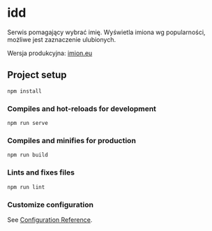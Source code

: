 # idd

Serwis pomagający wybrać imię. Wyświetla imiona wg popularności, możliwe jest zaznaczenie ulubionych.

Wersja produkcyjna:  [imion.eu](imion.eu) 



## Project setup

```
npm install
```

### Compiles and hot-reloads for development
```
npm run serve
```

### Compiles and minifies for production
```
npm run build
```

### Lints and fixes files
```
npm run lint
```

### Customize configuration
See [Configuration Reference](https://cli.vuejs.org/config/).
